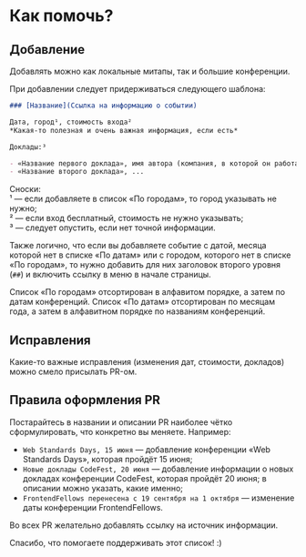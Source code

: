 # Как помочь?

## Добавление

Добавлять можно как локальные митапы, так и большие конференции.

При добавлении следует придерживаться следующего шаблона:

```md
### [Название](Ссылка на информацию о событии)

Дата, город¹, стоимость входа²  
*Какая-то полезная и очень важная информация, если есть*

Доклады:³

- «Название первого доклада», имя автора (компания, в которой он работает (если есть))
- «Название второго доклада», ...
```

Сноски:  
¹ — если добавляете в список «По городам», то город указывать не нужно;  
² — если вход бесплатный, стоимость не нужно указывать;  
³ — следует опустить, если нет точной информации.

Также логично, что если вы добавляете событие с датой, месяца которой нет в списке «По датам» или с городом, которого нет в списке «По городам», то нужно добавить для них заголовок второго уровня (`##`) и включить ссылку в меню в начале страницы.

Список «По городам» отсортирован в алфавитом порядке, а затем по датам конференций. Список «По датам» отсортирован по месяцам года, а затем в алфавитном порядке по названиям конференций. 

## Исправления

Какие-то важные исправления (изменения дат, стоимости, докладов) можно смело присылать PR-ом.

## Правила оформления PR

Постарайтесь в названии и описании PR наиболее чётко сформулировать, что конкретно вы меняете. Например:

- `Web Standards Days, 15 июня` — добавление конференции «Web Standards Days», которая пройдёт 15 июня;
- `Новые доклады CodeFest, 20 июня` — добавление информации о новых докладах конференции CodeFest, которая пройдёт 20 июня; в описании можно указать, какие именно;
- `FrontendFellows перенесена с 19 сентября на 1 октября` — изменение даты конференции FrontendFellows.

Во всех PR желательно добавлять ссылку на источник информации.

Спасибо, что помогаете поддерживать этот список! :)
